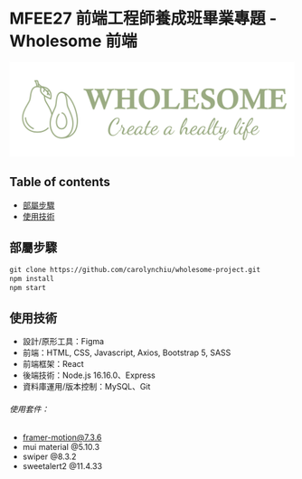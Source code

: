 # MFEE27 前端工程師養成班畢業專題 - Wholesome 前端

![](src/Assets/Logo/logo.png)

## Table of contents
* [部屬步驟](##部屬步驟)
* [使用技術](##使用技術)

## 部屬步驟

```
git clone https://github.com/carolynchiu/wholesome-project.git
npm install
npm start
```

## 使用技術
  * 設計/原形工具：Figma
  * 前端：HTML, CSS, Javascript, Axios, Bootstrap 5, SASS
  * 前端框架：React
  * 後端技術：Node.js 16.16.0、Express
  * 資料庫運用/版本控制：MySQL、Git

###### 使用套件：
  * framer-motion@7.3.6
  * mui material @5.10.3
  * swiper @8.3.2
  * sweetalert2 @11.4.33